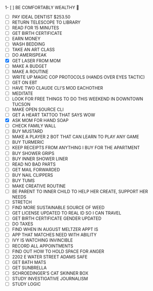 1- [ ] BE COMFORTABLY WEALTHY 🤑
- [ ] PAY IDEAL DENTIST $253.50
- [ ] RETURN TELESCOPE TO LIBRARY
- [ ] READ FOR 15 MINUTES
- [ ] GET BIRTH CERTIFICATE
- [ ] EARN MONEY
- [ ] WASH BEDDING
- [ ] TAKE AN ART CLASS
- [ ] DO AMERISPEAK
- [x] GET LASER FROM MOM
- [ ] MAKE A BUDGET
- [ ] MAKE A ROUTINE
- [ ] WRITE UP MAGIC COP PROTOCOLS (HANDS OVER EYES TACTIC)
- [ ] GET ON EBT
- [ ] HAVE TWO CLAUDE CLI'S MOD EACHOTHER
- [ ] MEDITATE
- [ ] LOOK FOR FREE THINGS TO DO THIS WEEKEND IN DOWNTOWN TUCSON
- [ ] MAKE OPEN SOURCE CLI
- [ ] GET A HEART TATTOO THAT SAYS WOW
- [x] ASK MOM FOR HAND SOAP
- [ ] CHECK FAMILY WALL
- [ ] BUY MUSTARD
- [ ] MAKE A PLAYER 2 BOT THAT CAN LEARN TO PLAY ANY GAME
- [ ] BUY TURMERIC
- [ ] KEEP RECEIPTS FROM ANYTHING I BUY FOR THE APARTMENT
- [ ] BUY SHOWER GRIPS
- [ ] BUY INNER SHOWER LINER
- [ ] READ NO BAD PARTS
- [ ] GET MAIL FORWARDED
- [ ] BUY NAIL CLIPPERS
- [ ] BUY TUMS
- [ ] MAKE CREATIVE ROUTINE
- [ ] BE PARENT TO INNER CHILD TO HELP HER CREATE, SUPPORT HER NEEDS
- [ ] STRETCH
- [ ] FIND MORE SUSTAINABLE SOURCE OF WEED
- [ ] GET LICENSE UPDATED TO REAL ID SO I CAN TRAVEL
- [ ] GET BIRTH CERTIFICATE GENDER UPDATED
- [ ] DO TAXES
- [ ] FIND WHEN IN AUGUST MELTZER APPT IS
- [ ] APP THAT MATCHES NEED WITH ABILITY
- [ ] IVY IS WATCHING INVINCIBLE
- [ ] RECORD ALL APPOINTMENTS
- [ ] FIND OUT HOW TO HOLD SPACE FOR ANGER
- [ ] 2202 E WATER STREET ADAMS SAFE
- [ ] GET BATH MATS
- [ ] GET SUNBRELLA
- [ ] SCHROEDINGER'S CAT SKINNER BOX
- [ ] STUDY INVESTIGATIVE JOURNALISM
- [ ] STUDY LOGIC